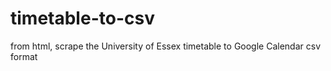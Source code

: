 # timetable-to-csv
from html, scrape the University of Essex timetable to Google Calendar csv format
